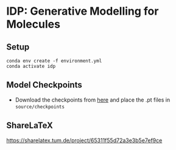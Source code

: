 # IDP: Generative Modelling for Molecules

## Setup

```
conda env create -f environment.yml
conda activate idp
``` 

## Model Checkpoints

- Download the checkpoints from [here](https://drive.google.com/drive/folders/1AevYhNYIih6OiZ-97LklmQzSvTbatCuO?usp=drive_link) and place the .pt files in `source/checkpoints`

## ShareLaTeX
https://sharelatex.tum.de/project/65311f55d72a3e3b5e7ef9ce
